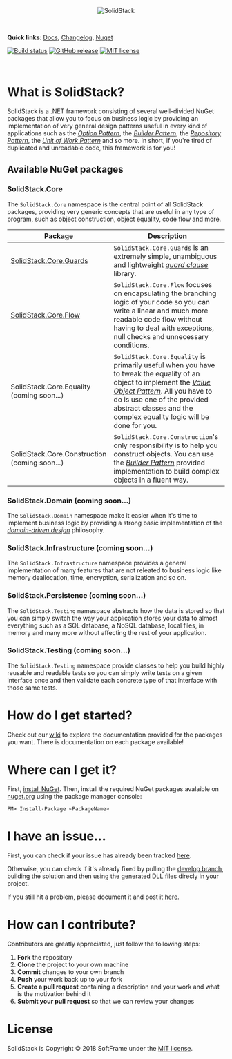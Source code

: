 <p align="center"><img src="https://i.imgur.com/dA6xa9g.png" alt="SolidStack"></p>

<br>

**Quick links**:
[Docs][docs-url],
[Changelog][changelog-url],
[Nuget][nuget-packages-url]

[![Build status][build-status-badge]][build-url]
[![GitHub release][github-release-badge]][license-url]
[![MIT license][license-badge]][license-url]

<br>

# What is SolidStack?

SolidStack is a .NET framework consisting of several well-divided NuGet packages that allow you to focus on business logic by providing an implementation of very general design patterns useful in every kind of applications such as the [*Option Pattern*][option-pattern-url], the [*Builder Pattern*][builder-pattern-url], the [*Repository Pattern*][repository-pattern-url], the [*Unit of Work Pattern*][unit-of-work-pattern-url] and so more. In short, if you're tired of duplicated and unreadable code, this framework is for you!

## Available NuGet packages

### SolidStack.Core

The `SolidStack.Core` namespace is the central point of all SolidStack packages, providing very generic concepts that are useful in any type of program, such as object construction, object equality, code flow and more.

Package | Description
------- | -----------
[SolidStack.Core.Guards][solidstack.core.guards-page] | `SolidStack.Core.Guards`  is an extremely simple, unambiguous and lightweight [*guard clause*][guard-clauses-url] library.
[SolidStack.Core.Flow][solidstack.core.flow-page] | `SolidStack.Core.Flow` focuses on encapsulating the branching logic of your code so you can write a linear and much more readable code flow without having to deal with exceptions, null checks and unnecessary conditions.
SolidStack.Core.Equality (coming soon...) | `SolidStack.Core.Equality` is primarily useful when you have to tweak the equality of an object to implement the [*Value Object Pattern*][value-object-pattern-url]. All you have to do is use one of the provided abstract classes and the complex equality logic will be done for you.
SolidStack.Core.Construction (coming soon...) | `SolidStack.Core.Construction`'s only responsibility is to help you construct objects. You can use the [*Builder Pattern*][builder-pattern-url] provided implementation to build complex objects in a fluent way.

### SolidStack.Domain (coming soon...)

The `SolidStack.Domain` namespace make it easier when it's time to implement business logic by providing a strong basic implementation of the [*domain-driven design*][ddd-url] philosophy.

### SolidStack.Infrastructure (coming soon...)

The `SolidStack.Infrastructure` namespace provides a general implementation of many features that are not releated to business logic like memory deallocation, time, encryption, serialization and so on.

### SolidStack.Persistence (coming soon...)

The `SolidStack.Testing` namespace abstracts how the data is stored so that you can simply switch the way your application stores your data to almost everything such as a SQL database, a NoSQL database, local files, in memory and many more without affecting the rest of your application.

### SolidStack.Testing (coming soon...)

The `SolidStack.Testing` namespace provide classes to help you build highly reusable and readable tests so you can simply write tests on a given interface once and then validate each concrete type of that interface with those same tests.

# How do I get started?

Check out our [wiki][docs-url] to explore the documentation provided for the packages you want. There is documentation on each package available!

# Where can I get it?

First, [install NuGet][nuget-install-url].  Then, install the required NuGet packages avalaible on [nuget.org][nuget-packages-url] using the package manager console:

```
PM> Install-Package <PackageName>
```

# I have an issue...

First, you can check if your issue has already been tracked [here][issues-url].

Otherwise, you can check if it's already fixed by pulling the [develop branch][develop-branch-url], building the solution and then using the generated DLL files direcly in your project.

If you still hit a problem, please document it and post it [here][new-issue-url].

# How can I contribute?

Contributors are greatly appreciated, just follow the following steps:

1. **Fork** the repository
2. **Clone**  the project to your own machine
3. **Commit**  changes to your own branch
4. **Push**  your work back up to your fork
5. **Create a  pull request**  containing a description and your work and what is the motivation behind it
6. **Submit your pull request** so that we can review your changes

# License

SolidStack is Copyright © 2018 SoftFrame under the [MIT license][license-url].

<!-- Resources: -->
[builder-pattern-url]: http://www.codinghelmet.com/?path=howto/advances-in-applying-the-builder-design-pattern
[build-status-badge]: https://img.shields.io/travis/softframe/solidstack.svg?style=flat-square
[build-url]: https://travis-ci.org/softframe/solidstack
[changelog-url]: https://github.com/softframe/solidstack/releases
[develop-branch-url]: https://github.com/softframe/solidstack/tree/develop
[docs-url]: https://github.com/softframe/solidstack/wiki
[ddd-url]: https://en.wikipedia.org/wiki/Domain-driven_design
[github-release-badge]: https://img.shields.io/github/release/softframe/solidstack.svg?style=flat-square
[issues-url]: https://github.com/softframe/solidstack/issues
[github-release-url]: https://github.com/softframe/solidstack/releases
[guard-clauses-url]: https://medium.com/softframe/what-are-guard-clauses-and-how-to-use-them-350c8f1b6fd2
[license-badge]: https://img.shields.io/badge/license-MIT-orange.svg?style=flat-square
[license-url]: https://github.com/softframe/solidstack/blob/master/LICENSE
[new-issue-url]: https://github.com/softframe/solidstack/issues/new
[nuget-packages-url]: https://www.nuget.org/profiles/softframe
[nuget-install-url]: http://docs.nuget.org/docs/start-here/installing-nuget
[option-pattern-url]: http://www.codinghelmet.com/?path=howto/understanding-the-option-maybe-functional-type
[repository-pattern-url]: https://martinfowler.com/eaaCatalog/repository.html
[solidstack.core.guards-page]: https://github.com/softframe/solidstack/wiki/SolidStack.Core.Guards
[solidstack.core.flow-page]: https://github.com/softframe/solidstack/wiki/SolidStack.Core.Flow
[unit-of-work-pattern-url]: https://martinfowler.com/eaaCatalog/unitOfWork.html
[value-object-pattern-url]: https://martinfowler.com/bliki/ValueObject.html
